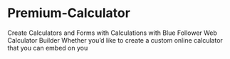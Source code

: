 # Premium-Calculator
Create Calculators and Forms with Calculations with Blue Follower  Web Calculator Builder Whether you’d like to create a custom online calculator that you can embed on you
